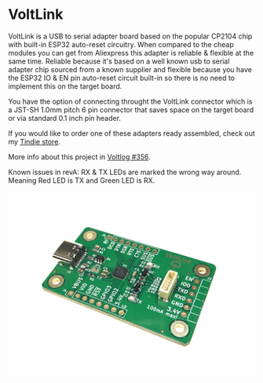 # VoltLink
VoltLink is a USB to serial adapter board based on the popular CP2104 chip with built-in ESP32 auto-reset circuitry. When compared to the cheap modules you can get from Aliexpress this adapter is reliable & flexible at the same time. Reliable because it's based on a well known usb to serial adapter chip sourced from a known supplier and flexible because you have the ESP32 IO & EN pin auto-reset circuit built-in so there is no need to implement this on the target board.

You have the option of connecting throught the VoltLink connector which is a JST-SH 1.0mm pitch 6 pin connector that saves space on the target board or via standard 0.1 inch pin header. 

If you would like to order one of these adapters ready assembled, check out my [Tindie store](https://www.tindie.com/products/23076/).

More info about this project in [Voltlog #356](https://youtu.be/ag2LE_MbWCE).

Known issues in revA: RX & TX LEDs are marked the wrong way around. Meaning Red LED is TX and Green LED is RX.

![Image of the assembled PCB](voltlink.jpg)

